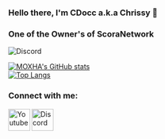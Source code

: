### Hello there, I'm CDocc a.k.a Chrissy 👋
### One of the Owner's of ScoraNetwork 
![Discord](https://img.shields.io/discord/780900628003946516?label=Discord&logo=Discord)

[![MOXHA's GitHub stats](https://github-readme-stats.vercel.app/api?username=CDocc&theme=dark)](https://github.com/anuraghazra/github-readme-stats)
<br>
[![Top Langs](https://github-readme-stats.vercel.app/api/top-langs/?username=CDocc&layout=compact&theme=dark)](https://github.com/anuraghazra/github-readme-stats)

### Connect with me:
[<img align="left" alt="Youtube" width="44px" src="https://img.icons8.com/color/2x/youtube-play.png" />][youtube]
[<img align="left" alt="Discord" width="44px" src="https://i.ibb.co/YtNhB1V/icons8-discord-new-logo-48.png" />][discord]

<br/> <br/>

[youtube]: https://www.youtube.com/channel/UCdGKcPRX8R9Xc-xoEi-rUzQ
[discord]: https://discord.gg/scora

